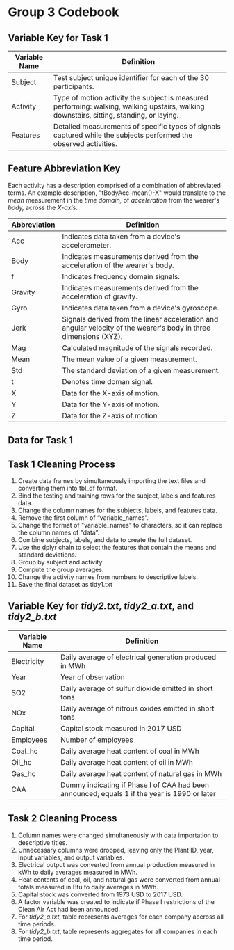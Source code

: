 # Group 3 Codebook

## Variable Key for Task 1
Variable Name | Definition
------------- | ----------
Subject | Test subject unique identifier for each of the 30 participants.
Activity | Type of motion activity the subject is measured performing: walking, walking upstairs, walking downstairs, sitting, standing, or laying.
Features | Detailed measurements of specific types of signals captured while the subjects performed the observed activities.

## Feature Abbreviation Key
Each activity has a description comprised of a combination of abbreviated terms. An example description, "tBodyAcc-mean()-X" would translate to the *mean* measurement in the *time domain,* of *acceleration* from the wearer's *body,* across the *X-axis*. 

Abbreviation | Definition
------------- | ----------
Acc | Indicates data taken from a device's accelerometer.
Body | Indicates measurements derived from the acceleration of the wearer's body.
f | Indicates frequency domain signals.
Gravity | Indicates measurements derived from the acceleration of gravity.
Gyro | Indicates data taken from a device's gyroscope.
Jerk | Signals derived from the linear acceleration and angular velocity of the wearer's body in three dimensions (XYZ).
Mag | Calculated magnitude of the signals recorded.
Mean | The mean value of a given measurement.
Std | The standard deviation of a given measurement.
t | Denotes time doman signal. 
X | Data for the X-axis of motion.
Y | Data for the Y-axis of motion.
Z | Data for the Z-axis of motion.


## Data for Task 1



## Task 1 Cleaning Process

1. Create data frames by simultaneously importing the text files and converting them into tbl_df format. 
2. Bind the testing and training rows for the subject, labels and features data. 
3. Change the column names for the subjects, labels, and features data. 
4. Remove the first column of “variable_names”.
5. Change the format of "variable_names" to characters, so it can replace the column names of "data”. 
6. Combine subjects, labels, and data to create the full dataset.
7. Use the dplyr chain to select the features that contain the means  and standard deviations.
8. Group by subject and activity. 
9. Compute the group averages.  
10. Change the activity names from numbers to descriptive labels.
11. Save the final dataset as tidy1.txt

## Variable Key for *tidy2.txt*, *tidy2_a.txt*, and *tidy2_b.txt*

Variable Name | Definition
------------- | ----------
Electricity | Daily average of electrical generation produced in MWh
Year| Year of observation
SO2 | Daily average of sulfur dioxide emitted in short tons
NOx | Daily average of nitrous oxides emitted in short tons
Capital | Capital stock measured in 2017 USD
Employees | Number of employees 
Coal_hc | Daily average heat content of coal in MWh
Oil_hc | Daily average heat content of oil in MWh
Gas_hc | Daily average heat content of natural gas in MWh
CAA | Dummy indicating if Phase I of CAA had been announced; equals 1 if the year is 1990 or later

## Task 2 Cleaning Process
1. Column names were changed simultaneously with data importation to descriptive titles.
2. Unnecessary columns were dropped, leaving only the Plant ID, year, input variables, and output variables.
3. Electrical output was converted from annual production measured in kWh to daily averages measured in MWh.
4. Heat contents of coal, oil, and natural gas were converted from annual totals measured in Btu to daily averages in MWh.
5. Capital stock was converted from 1973 USD to 2017 USD.
6. A factor variable was created to indicate if Phase I restrictions of the Clean Air Act had been announced.
7. For *tidy2_a.txt*, table represents averages for each company accross all time periods.
8. For *tidy2_b.txt*, table represents aggregates for all companies in each time period.
